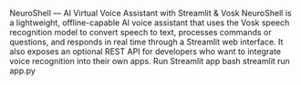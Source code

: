 NeuroShell — AI Virtual Voice Assistant with Streamlit & Vosk
NeuroShell is a lightweight, offline-capable AI voice assistant that uses the Vosk speech recognition model to convert speech to text, processes commands or questions, and responds in real time through a Streamlit web interface. It also exposes an optional REST API for developers who want to integrate voice recognition into their own apps.
Run Streamlit app
bash
streamlit run app.py
